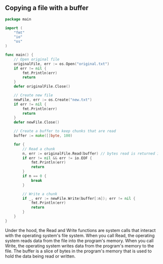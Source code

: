 ## Copying a file with a buffer

```go
package main

import (
    "fmt"
    "io"
    "os"
)

func main() {
    // Open original file
    originalFile, err := os.Open("original.txt")
    if err != nil {
        fmt.Println(err)
        return
    }
    defer originalFile.Close()

    // Create new file
    newFile, err := os.Create("new.txt")
    if err != nil {
        fmt.Println(err)
        return
    }
    defer newFile.Close()

    // Create a buffer to keep chunks that are read
    buffer := make([]byte, 100)

    for {
        // Read a chunk
        n, err := originalFile.Read(buffer) // bytes read is returned in n
        if err != nil && err != io.EOF {
            fmt.Println(err)
            return
        }
        if n == 0 {
            break
        }

        // Write a chunk
        if _, err := newFile.Write(buffer[:n]); err != nil {
            fmt.Println(err)
            return
        }
    }
}
```

Under the hood, the Read and Write functions are system calls that interact with the operating system's file system. When you call Read, the operating system reads data from the file into the program's memory. When you call Write, the operating system writes data from the program's memory to the file. The buffer is a slice of bytes in the program's memory that is used to hold the data being read or written.